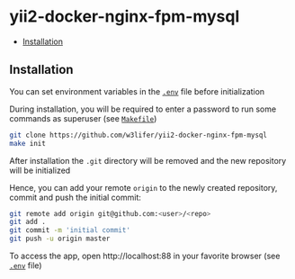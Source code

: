 # yii2-docker-nginx-fpm-mysql

- [Installation](#installation)

## Installation

You can set environment variables in the [`.env`](.env) file before initialization

During installation, you will be required to enter a password to run some commands as superuser (see [`Makefile`](Makefile))

``` sh
git clone https://github.com/w3lifer/yii2-docker-nginx-fpm-mysql
make init
```

After installation the `.git` directory will be removed and the new repository will be initialized

Hence, you can add your remote `origin` to the newly created repository, commit and push the initial commit:

``` sh
git remote add origin git@github.com:<user>/<repo>
git add .
git commit -m 'initial commit'
git push -u origin master
```

To access the app, open http://localhost:88 in your favorite browser (see [`.env`](.env) file)
